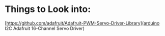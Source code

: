 # Things to Look into:

[https://github.com/adafruit/Adafruit-PWM-Servo-Driver-Library](arduino I2C Adafruit 16-Channel Servo Driver)
